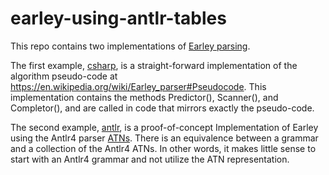 # earley-using-antlr-tables

This repo contains two implementations of [Earley parsing](https://en.wikipedia.org/wiki/Earley_parser).

The first example, [csharp](https://github.com/kaby76/earley-using-antlr-tables/tree/main/csharp),
is a straight-forward implementation of the algorithm pseudo-code at https://en.wikipedia.org/wiki/Earley_parser#Pseudocode.
This implementation contains the methods Predictor(), Scanner(), and Completor(), and are
called in code that mirrors exactly the pseudo-code.

The second example, [antlr](https://github.com/kaby76/earley-using-antlr-tables/tree/main/antlr), is a proof-of-concept
Implementation of Earley using the Antlr4 parser [ATNs](https://en.wikipedia.org/wiki/Augmented_transition_network).
There is an equivalence between a grammar and a collection of the Antlr4 ATNs. In other words, it makes little sense to
start with an Antlr4 grammar and not utilize the ATN representation.
